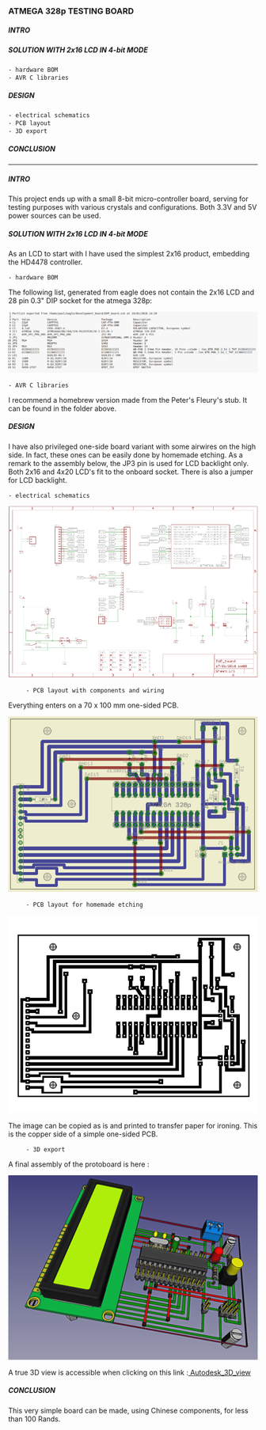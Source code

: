 ### ATMEGA 328p TESTING BOARD


##### INTRO

##### SOLUTION WITH 2x16 LCD IN 4-bit MODE

    - hardware BOM
    - AVR C libraries

##### DESIGN

    - electrical schematics
    - PCB layout
    - 3D export
    
##### CONCLUSION

---------------------------------------------------------------------------------------------

##### INTRO

This project ends up with a small 8-bit micro-controller 
board, serving for testing purposes with various crystals and 
configurations. Both 3.3V and 5V power sources can be used. 


##### SOLUTION WITH 2x16 LCD IN 4-bit MODE

As an LCD to start with I have used the simplest 2x16 product, embedding the HD4478 controller. 

    - hardware BOM


The following list, generated from eagle does not contain the 2x16 LCD and 
    28 pin 0.3" DIP socket for the atmega 328p:

![Figure 1-1](images/BOM.png?raw=true "Figure 1-1")

    - AVR C libraries

I recommend a homebrew version made from the Peter's Fleury's stub. It can be found in the folder above.

##### DESIGN

I have also privileged one-side board variant with some airwires on the high side. In fact, 
these ones can be easily done by homemade etching. As a remark to the assembly below, 
the JP3 pin is used for LCD backlight only. Both 2x16 and 4x20 LCD's fit to the 
onboard socket. There is also a jumper for LCD backlight.

    - electrical schematics

![Figure 1-2](images/schematics.png?raw=true "Figure 1-2")

         - PCB layout with components and wiring

Everything enters on a 70 x 100 mm one-sided PCB.

![Figure 1-3](images/Board.png?raw=true "Figure 1-3")

         - PCB layout for homemade etching 

![Figure 1-4](images/BoardEtch.png?raw=true "Figure 1-4")

The image can be copied as is and printed to transfer paper for ironing. This is the copper
side of a simple one-sided PCB.


         - 3D export

A final assembly of the protoboard is here :

![Figure 1-5](images/3D_Model.png?raw=true "Figure 1-5")

A true 3D view is accessible when clicking on this link :<a href="http://autode.sk/2EYVTxh" target="_blank"> Autodesk_3D_view </a>

##### CONCLUSION

This very simple board can be made, using Chinese components, for less than 100 Rands.
